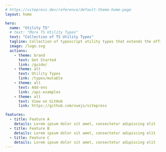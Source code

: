 ```yaml
---
# https://vitepress.dev/reference/default-theme-home-page
layout: home

hero:
  name: "Utility TS"
  # text: "More TS Utility Types"
  text: "Collection of TS Utility Types"
  tagline: Collection of typescript utility types that extends the official utility types.
  image: /logo.svg
  actions:
    - theme: brand
      text: Get Started
      link: /guide/
    - theme: alt
      text: Utility Types
      link: /types/mutable
    - theme: alt
      text: Add-ons
      link: /api-examples
    - theme: alt
      text: View on GitHub
      link: https://github.com/vuejs/vitepress

features:
  - title: Feature A
    details: Lorem ipsum dolor sit amet, consectetur adipiscing elit
  - title: Feature B
    details: Lorem ipsum dolor sit amet, consectetur adipiscing elit
  - title: Feature C
    details: Lorem ipsum dolor sit amet, consectetur adipiscing elit
---
```



